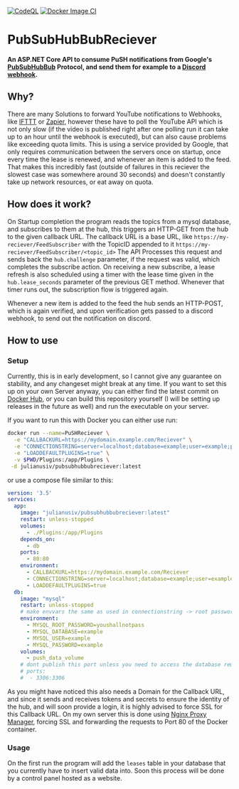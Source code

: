 [![CodeQL](https://github.com/JulianusIV/PubSubHubBubReciever/actions/workflows/codeql-analysis.yml/badge.svg?branch=master)](https://github.com/JulianusIV/PubSubHubBubReciever/actions/workflows/codeql-analysis.yml)
[![Docker Image CI](https://github.com/JulianusIV/PubSubHubBubReciever/actions/workflows/docker-ci.yml/badge.svg?branch=master)](https://github.com/JulianusIV/PubSubHubBubReciever/actions/workflows/docker-ci.yml)

# PubSubHubBubReciever

**An ASP.NET Core API to consume PuSH notifications from Google's [PubSubHubBub](https://pubsubhubbub.appspot.com) Protocol, and send them for example to a [Discord webhook](https://discord.com/developers/docs/resources/webhook#execute-webhook).**

## Why?

There are many Solutions to forward YouTube notifications to Webhooks, like [IFTTT](https://ifttt.com/) or [Zapier](https://zapier.com/), however these have to poll the YouTube API which is not only slow (if the video is published right after one polling run it can take up to an hour until the webhook is executed), but can also cause problems like exceeding quota limits. This is using a service provided by Google, that only requires communication between the servers once on startup, once every time the lease is renewed, and whenever an item is added to the feed. That makes this incredibly fast (outside of failures in this reciever the slowest case was somewhere around 30 seconds) and doesn't constantly take up network resources, or eat away on quota.

## How does it work?

On Startup completion the program reads the topics from a mysql database, and subscribes to them at the hub, this triggers an HTTP-GET from the hub to the given callback URL. The callback URL is a base URL, like ``https://my-reciever/FeedSubscriber`` with the TopicID appended to it ``https://my-reciever/FeedSubscriber/<topic_id>``
The API Processes this request and sends back the ``hub.challenge`` parameter, if the request was valid, which completes the subscribe action.
On receiving a new subscribe, a lease refresh is also scheduled using a timer with the lease time given in the ``hub.lease_seconds`` parameter of the previous GET method.
Whenever that timer runs out, the subscription flow is triggered again.

Whenever a new item is added to the feed the hub sends an HTTP-POST, which is again verified, and upon verification gets passed to a discord webhook, to send out the notification on discord.

## How to use

### Setup

Currently, this is in early development, so I cannot give any guarantee on stability, and any changeset might break at any time.
If you want to set this up on your own Server anyway, you can either find the latest commit on [Docker Hub](https://hub.docker.com/r/julianusiv/pubsubhubbubreciever/tags), or you can build this repository yourself (I will be setting up releases in the future as well) and run the executable on your server.

If you want to run this with Docker you can either use run:

```sh
docker run --name=PuSHReciever \
  -e "CALLBACKURL=https://mydomain.example.com/Reciever" \
  -e "CONNECTIONSTRING=server=localhost;database=example;user=example;password=example;Convert Zero Datetime=True" \
  -e "LOADDEFAULTPLUGINS=true" \
  -v $PWD/Plugins:/app/Plugins \
 -d julianusiv/pubsubhubbubreciever:latest
```

or use a compose file similar to this:

```yml
version: '3.5'
services:
  app:
    image: "julianusiv/pubsubhubbubreciever:latest"
    restart: unless-stopped
    volumes:
      - ./Plugins:/app/Plugins
    depends_on:
      - db
    ports:
      - 80:80
    environment:
      - CALLBACKURL=https://mydomain.example.com/Reciever
      - CONNECTIONSTRING=server=localhost;database=example;user=example;password=example;Convert Zero Datetime=True
      - LOADDEFAULTPLUGINS=true
  db:
    image: "mysql"
    restart: unless-stopped
    # make envvars the same as used in connectionstring -> root password can differ
    environment:
      - MYSQL_ROOT_PASSWORD=youshallnotpass
      - MYSQL_DATABASE=example
      - MYSQL_USER=example
      - MYSQL_PASSWORD=example
    volumes:
      - push_data_volume
    # dont publish this port unless you need to access the database remotely
    # ports:
    #  - 3306:3306
```

As you might have noticed this also needs a Domain for the Callback URL, and since it sends and receives tokens and secrets to ensure the identity of the hub, and will soon provide a login, it is highly advised to force SSL for this Callback URL. On my own server this is done using [Nginx Proxy Manager](https://nginxproxymanager.com/), forcing SSL and forwarding the requests to Port 80 of the Docker container.

### Usage

On the first run the program will add the ``leases`` table in your database that you currently have to insert valid data into. Soon this process will be done by a control panel hosted as a website.
